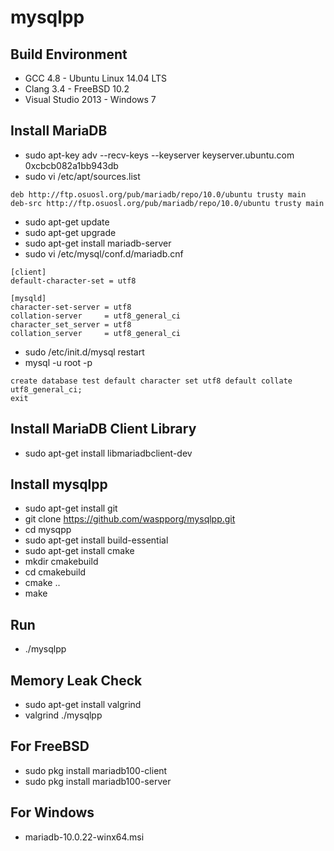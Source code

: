 mysqlpp
=======

Build Environment
-----------------
* GCC 4.8 - Ubuntu Linux 14.04 LTS
* Clang 3.4 - FreeBSD 10.2
* Visual Studio 2013 - Windows 7

Install MariaDB
---------------
* sudo apt-key adv --recv-keys --keyserver keyserver.ubuntu.com 0xcbcb082a1bb943db
* sudo vi /etc/apt/sources.list
```
deb http://ftp.osuosl.org/pub/mariadb/repo/10.0/ubuntu trusty main
deb-src http://ftp.osuosl.org/pub/mariadb/repo/10.0/ubuntu trusty main
```

* sudo apt-get update
* sudo apt-get upgrade
* sudo apt-get install mariadb-server
* sudo vi /etc/mysql/conf.d/mariadb.cnf
```
[client]
default-character-set = utf8

[mysqld]
character-set-server = utf8
collation-server     = utf8_general_ci
character_set_server = utf8
collation_server     = utf8_general_ci
```

* sudo /etc/init.d/mysql restart
* mysql -u root -p
```
create database test default character set utf8 default collate utf8_general_ci;
exit
```

Install MariaDB Client Library
-----------------------------
* sudo apt-get install libmariadbclient-dev

Install mysqlpp
-------------
* sudo apt-get install git
* git clone https://github.com/waspporg/mysqlpp.git
* cd mysqpp
* sudo apt-get install build-essential
* sudo apt-get install cmake
* mkdir cmakebuild
* cd cmakebuild
* cmake ..
* make

Run
---
* ./mysqlpp

Memory Leak Check
-----------------
* sudo apt-get install valgrind
* valgrind ./mysqlpp

For FreeBSD
-----------
* sudo pkg install mariadb100-client
* sudo pkg install mariadb100-server

For Windows
-----------
* mariadb-10.0.22-winx64.msi
